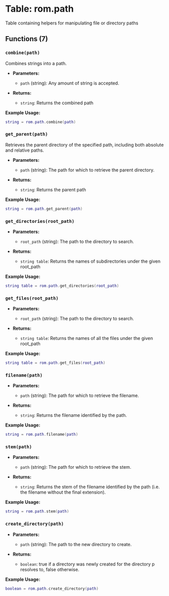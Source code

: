 # Table: rom.path

Table containing helpers for manipulating file or directory paths

## Functions (7)

### `combine(path)`

Combines strings into a path.

- **Parameters:**
  - `path` (string): Any amount of string is accepted.

- **Returns:**
  - `string`: Returns the combined path

**Example Usage:**
```lua
string = rom.path.combine(path)
```

### `get_parent(path)`

Retrieves the parent directory of the specified path, including both absolute and relative paths.

- **Parameters:**
  - `path` (string): The path for which to retrieve the parent directory.

- **Returns:**
  - `string`: Returns the parent path

**Example Usage:**
```lua
string = rom.path.get_parent(path)
```

### `get_directories(root_path)`

- **Parameters:**
  - `root_path` (string): The path to the directory to search.

- **Returns:**
  - `string table`: Returns the names of subdirectories under the given root_path

**Example Usage:**
```lua
string table = rom.path.get_directories(root_path)
```

### `get_files(root_path)`

- **Parameters:**
  - `root_path` (string): The path to the directory to search.

- **Returns:**
  - `string table`: Returns the names of all the files under the given root_path

**Example Usage:**
```lua
string table = rom.path.get_files(root_path)
```

### `filename(path)`

- **Parameters:**
  - `path` (string): The path for which to retrieve the filename.

- **Returns:**
  - `string`: Returns the filename identified by the path.

**Example Usage:**
```lua
string = rom.path.filename(path)
```

### `stem(path)`

- **Parameters:**
  - `path` (string): The path for which to retrieve the stem.

- **Returns:**
  - `string`: Returns the stem of the filename identified by the path (i.e. the filename without the final extension).

**Example Usage:**
```lua
string = rom.path.stem(path)
```

### `create_directory(path)`

- **Parameters:**
  - `path` (string): The path to the new directory to create.

- **Returns:**
  - `boolean`: true if a directory was newly created for the directory p resolves to, false otherwise.

**Example Usage:**
```lua
boolean = rom.path.create_directory(path)
```


